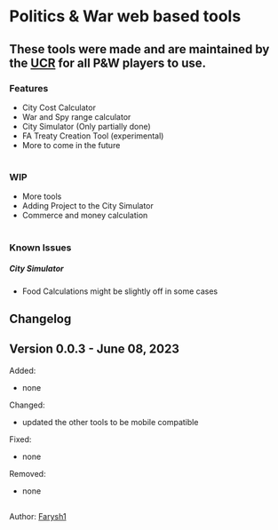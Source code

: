 # Politics & War web based tools

## These tools were made and are maintained by the [UCR](https://politicsandwar.com/alliance/id=8651) for all P&W players to use.

### Features

- City Cost Calculator
- War and Spy range calculator
- City Simulator (Only partially done)
- FA Treaty Creation Tool (experimental)
- More to come in the future

#

### WIP

- More tools
- Adding Project to the City Simulator
- Commerce and money calculation

#

### Known Issues

##### City Simulator

- Food Calculations might be slightly off in some cases

##

## Changelog

## Version 0.0.3 - June 08, 2023

Added:

- none

Changed:

- updated the other tools to be mobile compatible

Fixed:

- none

Removed:

- none

##

Author: [Farysh1](https://github.com/Farysh1)
